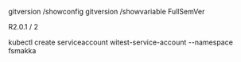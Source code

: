 gitversion /showconfig
gitversion /showvariable FullSemVer

R2.0.1 / 2

kubectl create serviceaccount witest-service-account --namespace fsmakka